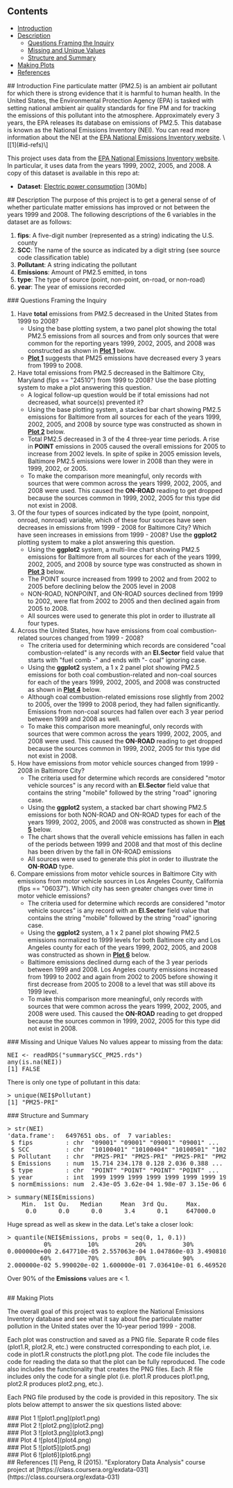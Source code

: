 ## Contents  
- [Introduction](#id-intro)  
- [Description](#id-description)  
  - [Questions Framing the Inquiry](#id-questions-inquiry)
  - [Missing and Unique Values](#id-values)
  - [Structure and Summary](#id-str-summary)
- [Making Plots](#id-making-plots)  
- [References](#id-refs)

<div id='id-intro'/>
## Introduction
Fine particulate matter (PM2.5) is an ambient air pollutant for which there is strong evidence that it is harmful to human health. In the United States, the Environmental Protection Agency (EPA) is tasked with setting national ambient air quality standards for fine PM and for tracking the emissions of this pollutant into the atmosphere. Approximately every 3 years, the EPA releases its database on emissions of PM2.5. This database is known as the National Emissions Inventory (NEI). You can read more information about the NEI at the <a href="http://www.epa.gov/ttn/chief/eiinformation.html">EPA National Emissions Inventory website</a>. \[[1](#id-refs)\]

This project uses data from the <a href="http://www.epa.gov/ttn/chief/eiinformation.html">EPA National Emissions Inventory website</a>.
In particular, it uses data from the years 1999, 2002, 2005, and 2008.  A copy of this dataset is available in this repo at:  

* <b>Dataset</b>: <a href="https://github.com/MichaelSzczepaniak/ParticulateMatterStudy1999to2008/blob/master/exdata_data_NEI_data.zip">Electric power consumption</a> [30Mb]

<div id='id-description'/>
## Description
The purpose of this project is to get a general sense of of whether particulate matter emissions has improved or not between the years 1999 and 2008.
The following descriptions of the 6 variables in the dataset are as follows:

<ol>
<li><b>fips</b>: A five-digit number (represented as a string) indicating the U.S. county </li>
<li><b>SCC</b>: The name of the source as indicated by a digit string (see source code classification table) </li>
<li><b>Pollutant</b>: A string indicating the pollutant </li>
<li><b>Emissions</b>: Amount of PM2.5 emitted, in tons </li>
<li><b>type</b>: The type of source (point, non-point, on-road, or non-road) </li>
<li><b>year</b>: The year of emissions recorded </li>
</ol>

<div id='id-questions-inquiry'/>
### Questions Framing the Inquiry
<ol>
<li>Have <b>total</b> emissions from PM2.5 decreased in the United States from 1999 to 2008?
  <ul>
    <li>Using the base plotting system, a two panel plot showing the total PM2.5 emissions from all sources and from only sources that were common for the reporting years 1999, 2002, 2005, and 2008 was constructed as shown in <b><a href="#id-plot1">Plot 1</a></b> below.</li>
    <li><b><a href="#id-plot1">Plot 1</a></b> suggests that PM25 emissions have decreased every 3 years from 1999 to 2008.</li>
  </ul>
</li>
<li>Have total emissions from PM2.5 decreased in the Baltimore City, Maryland (fips == "24510") from 1999 to 2008? Use the base plotting system to make a plot answering this question.
  <ul>
    <li>A logical follow-up question would be if total emissions had not decreased, what source(s) prevented it?</li>
    <li>Using the base plotting system, a stacked bar chart showing PM2.5 emissions for Baltimore from all sources for each of the years 1999, 2002, 2005, and 2008 by source type was constructed as shown in <b><a href="#id-plot2">Plot 2</a></b> below.</li>
    <li>Total PM2.5 decreased in 3 of the 4 three-year time periods.  A rise in <b>POINT</b> emissions in 2005 caused the overall emissions for 2005 to increase from 2002 levels.  In spite of spike in 2005 emission levels, Baltimore PM2.5 emissions were lower in 2008 than they were in 1999, 2002, or 2005.</li>
    <li>To make the comparison more meaningful, only records with sources that were common across the years 1999, 2002, 2005, and 2008 were used.  This caused the <b>ON-ROAD</b> reading to get dropped because the sources common in 1999, 2002, 2005 for this type did not exist in 2008.</li>
  </ul>
</li>
<li>Of the four types of sources indicated by the type (point, nonpoint, onroad, nonroad) variable, which of these four sources have seen decreases in emissions from 1999 - 2008 for Baltimore City? Which have seen increases in emissions from 1999 - 2008? Use the <b>ggplot2</b> plotting system to make a plot answering this question.
<ul>
    <li>Using the <b>ggplot2</b> system, a multi-line chart showing PM2.5 emissions for Baltimore from all sources for each of the years 1999, 2002, 2005, and 2008 by source type was constructed as shown in <b><a href="#id-plot3">Plot 3</a></b> below.</li>
    <li>The POINT source increased from 1999 to 2002 and from 2002 to 2005 before declining below the 2005 level in 2008</li>
    <li>NON-ROAD, NONPOINT, and ON-ROAD sources declined from 1999 to 2002, were flat from 2002 to 2005 and then declined again from 2005 to 2008.</li>
    <li>All sources were used to generate this plot in order to illustrate all four types.</li>
  </ul>
</li>
<li>Across the United States, how have emissions from coal combustion-related sources changed from 1999 - 2008?
<ul>
    <li>The criteria used for determining which records are considered "coal combustion-related" is any records with an <b>EI.Sector</b> field value that starts with "fuel comb -" and ends with "- coal" ignoring case.
    </li>
    <li>Using the <b>ggplot2</b> system, a 1 x 2 panel plot showing PM2.5 emissions for both coal combustion-related and non-coal sources for each of the years 1999, 2002, 2005, and 2008 was constructed as shown in <b><a href="#id-plot4">Plot 4</a></b> below.</li>
    <li>Although coal combustion-related emissions rose slightly from 2002 to 2005, over the 1999 to 2008 period, they had fallen significantly.  Emissions from non-coal sources had fallen over each 3 year period between 1999 and 2008 as well.</li>
    <li>To make this comparison more meaningful, only records with sources that were common across the years 1999, 2002, 2005, and 2008 were used.  This caused the <b>ON-ROAD</b> reading to get dropped because the sources common in 1999, 2002, 2005 for this type did not exist in 2008.</li>
  </ul>
</li>
<li>How have emissions from motor vehicle sources changed from 1999 - 2008 in Baltimore City?
<ul>
    <li>The criteria used for determine which records are considered "motor vehicle sources" is any record with an <b>EI.Sector</b> field value that contains the string "mobile" followed by the string "road" ignoring case.</li>
    <li>Using the <b>ggplot2</b> system, a stacked bar chart showing PM2.5 emissions for both NON-ROAD and ON-ROAD types for each of the years 1999, 2002, 2005, and 2008 was constructed as shown in <b><a href="#id-plot5">Plot 5</a></b> below.</li>
    <li>The chart shows that the overall vehicle emissions has fallen in each of the periods between 1999 and 2008 and that most of this decline has been driven by the fall in ON-ROAD emissions</li>
    <li>All sources were used to generate this plot in order to illustrate the <b>ON-ROAD</b> type.</li>
  </ul>
</li>
<li>Compare emissions from motor vehicle sources in Baltimore City with emissions from motor vehicle sources in Los Angeles County, California (fips == "06037"). Which city has seen greater changes over time in motor vehicle emissions?
<ul>
    <li>The criteria used for determine which records are considered "motor vehicle sources" is any record with an <b>EI.Sector</b> field value that contains the string "mobile" followed by the string "road" ignoring case.</li>
    <li>Using the <b>ggplot2</b> system, a 1 x 2 panel plot showing PM2.5 emissions normalized to 1999 levels for both Baltimore city and Los Angeles county for each of the years 1999, 2002, 2005, and 2008 was constructed as shown in <b><a href="#id-plot6">Plot 6</a></b> below.</li>
    <li>Baltimore emissions declined durng each of the 3 year periods between 1999 and 2008.  Los Angeles county emissions increased from 1999 to 2002 and again from 2002 to 2005 before showing it first decrease from 2005 to 2008 to a level that was still above its 1999 level.</li>
    <li>To make this comparison more meaningful, only records with sources that were common across the years 1999, 2002, 2005, and 2008 were used.  This caused the <b>ON-ROAD</b> reading to get dropped because the sources common in 1999, 2002, 2005 for this type did not exist in 2008.</li>
  </ul>
</li>
</ol>

<div id='id-values'/>
### Missing and Unique Values
No values appear to missing from the data:
<pre>
NEI <- readRDS("summarySCC_PM25.rds")
any(is.na(NEI))
[1] FALSE
</pre>

There is only one type of pollutant in this data:
<pre>
> unique(NEI$Pollutant)
[1] "PM25-PRI"
</pre>

<div id='id-str-summary'/>
### Structure and Summary
<pre>
> str(NEI)
'data.frame':	6497651 obs. of  7 variables:
 $ fips         : chr  "09001" "09001" "09001" "09001" ...
 $ SCC          : chr  "10100401" "10100404" "10100501" "10200401" ...
 $ Pollutant    : chr  "PM25-PRI" "PM25-PRI" "PM25-PRI" "PM25-PRI" ...
 $ Emissions    : num  15.714 234.178 0.128 2.036 0.388 ...
 $ type         : chr  "POINT" "POINT" "POINT" "POINT" ...
 $ year         : int  1999 1999 1999 1999 1999 1999 1999 1999 1999 1999 ...
 $ normEmissions: num  2.43e-05 3.62e-04 1.98e-07 3.15e-06 6.00e-07 ...
</pre>

<pre>
> summary(NEI$Emissions)
    Min.  1st Qu.   Median     Mean  3rd Qu.     Max. 
     0.0      0.0      0.0      3.4      0.1     647000.0 
</pre>  
Huge spread as well as skew in the data.  Let's take a closer look:

<pre>
> quantile(NEI$Emissions, probs = seq(0, 1, 0.1))
          0%          10%          20%          30%          40%          50% 
0.000000e+00 2.647710e-05 2.557063e-04 1.047860e-03 3.490810e-03 1.000000e-02 
         60%          70%          80%          90%         100% 
2.000000e-02 5.990020e-02 1.600000e-01 7.036410e-01 6.469520e+05 
</pre>  
Over 90% of the **Emissions** values are < 1.

<pre>
</pre>

<div id='id-making-plots'/>
## Making Plots

The overall goal of this project was to explore the National Emissions Inventory database and see what it say about fine particulate matter pollution in the United states over the 10-year period 1999 - 2008. 


Each plot was construction and saved as a PNG file.
Separate R code files (plot1.R, plot2.R, etc.) were constructed corresponding to each plot, i.e. code in plot1.R constructs the plot1.png plot. The code file includes the  code for reading the data so that the plot can be fully reproduced.  The code also includes the functionality that creates the PNG files. Each .R file includes only the code for a single plot (i.e. plot1.R produces plot1.png, plot2.R produces plot2.png, etc.).  

Each PNG file prodused by the code is provided in this repository.  The six plots below attempt to answer the six questions listed above: 

<div id='id-plot1'/>
### Plot 1
![plot1.png](plot1.png)  

<div id='id-plot2'/>
### Plot 2
![plot2.png](plot2.png)  

<div id='id-plot3'/>
### Plot 3
![plot3.png](plot3.png)  

<div id='id-plot4'/>
### Plot 4
![plot4](plot4.png)  

<div id='id-plot5'/>
### Plot 5
![plot5](plot5.png)  

<div id='id-plot6'/>
### Plot 6
![plot6](plot6.png)  

<div id='id-refs'/>
## References
[1] Peng, R (2015). "Exploratory Data Analysis" course project at [https://class.coursera.org/exdata-031](https://class.coursera.org/exdata-031)

